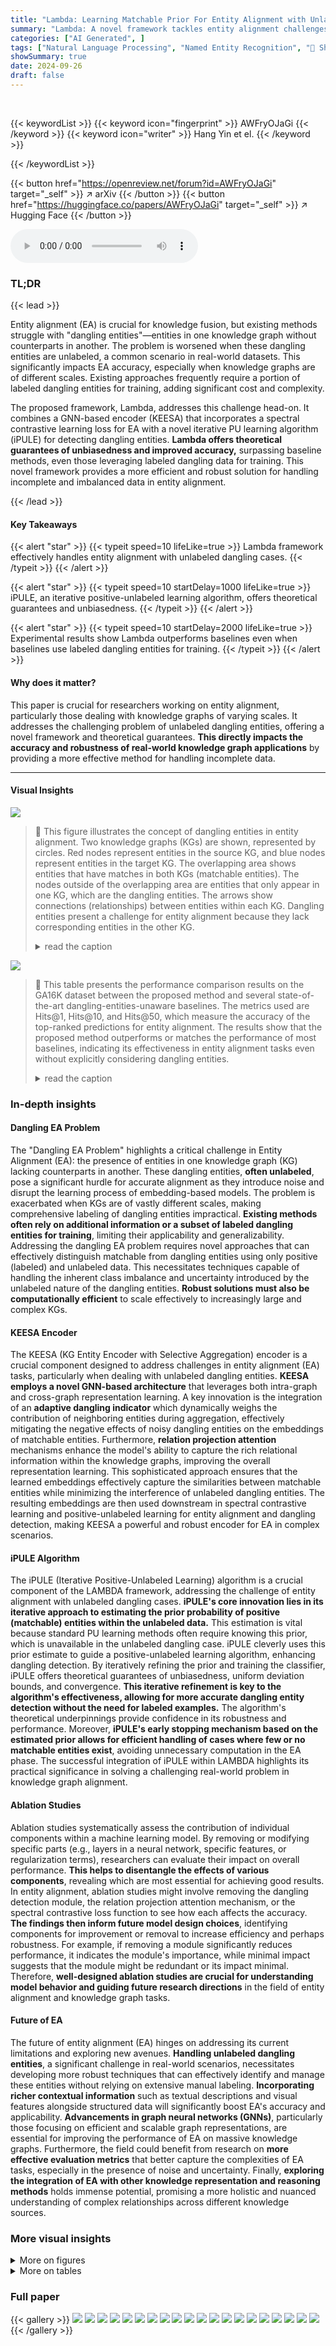 ```yaml
---
title: "Lambda: Learning Matchable Prior For Entity Alignment with Unlabeled Dangling Cases"
summary: "Lambda: A novel framework tackles entity alignment challenges with unlabeled dangling entities using GNN-based encoding, spectral contrastive learning, and an iterative PU learning algorithm, achievin..."
categories: ["AI Generated", ]
tags: ["Natural Language Processing", "Named Entity Recognition", "🏢 Shanghai Jiao Tong University",]
showSummary: true
date: 2024-09-26
draft: false
---
```


<br>

{{< keywordList >}}
{{< keyword icon="fingerprint" >}} AWFryOJaGi {{< /keyword >}}
{{< keyword icon="writer" >}} Hang Yin et el. {{< /keyword >}}
 
{{< /keywordList >}}

{{< button href="https://openreview.net/forum?id=AWFryOJaGi" target="_self" >}}
↗ arXiv
{{< /button >}}
{{< button href="https://huggingface.co/papers/AWFryOJaGi" target="_self" >}}
↗ Hugging Face
{{< /button >}}



<audio controls>
    <source src="https://ai-paper-reviewer.com/AWFryOJaGi/podcast.wav" type="audio/wav">
    Your browser does not support the audio element.
</audio>


### TL;DR


{{< lead >}}

Entity alignment (EA) is crucial for knowledge fusion, but existing methods struggle with "dangling entities"—entities in one knowledge graph without counterparts in another.  The problem is worsened when these dangling entities are unlabeled, a common scenario in real-world datasets.  This significantly impacts EA accuracy, especially when knowledge graphs are of different scales.  Existing approaches frequently require a portion of labeled dangling entities for training, adding significant cost and complexity.

The proposed framework, Lambda, addresses this challenge head-on.  It combines a GNN-based encoder (KEESA) that incorporates a spectral contrastive learning loss for EA with a novel iterative PU learning algorithm (iPULE) for detecting dangling entities.  **Lambda offers theoretical guarantees of unbiasedness and improved accuracy,** surpassing baseline methods, even those leveraging labeled dangling data for training. This novel framework provides a more efficient and robust solution for handling incomplete and imbalanced data in entity alignment.

{{< /lead >}}


#### Key Takeaways

{{< alert "star" >}}
{{< typeit speed=10 lifeLike=true >}} Lambda framework effectively handles entity alignment with unlabeled dangling cases. {{< /typeit >}}
{{< /alert >}}

{{< alert "star" >}}
{{< typeit speed=10 startDelay=1000 lifeLike=true >}} iPULE, an iterative positive-unlabeled learning algorithm, offers theoretical guarantees and unbiasedness. {{< /typeit >}}
{{< /alert >}}

{{< alert "star" >}}
{{< typeit speed=10 startDelay=2000 lifeLike=true >}} Experimental results show Lambda outperforms baselines even when baselines use labeled dangling entities for training. {{< /typeit >}}
{{< /alert >}}

#### Why does it matter?
This paper is crucial for researchers working on entity alignment, particularly those dealing with knowledge graphs of varying scales. It addresses the challenging problem of unlabeled dangling entities, offering a novel framework and theoretical guarantees.  **This directly impacts the accuracy and robustness of real-world knowledge graph applications** by providing a more effective method for handling incomplete data.

------
#### Visual Insights



![](https://ai-paper-reviewer.com/AWFryOJaGi/figures_1_1.jpg)

> 🔼 This figure illustrates the concept of dangling entities in entity alignment.  Two knowledge graphs (KGs) are shown, represented by circles. Red nodes represent entities in the source KG, and blue nodes represent entities in the target KG.  The overlapping area shows entities that have matches in both KGs (matchable entities).  The nodes outside of the overlapping area are entities that only appear in one KG, which are the dangling entities. The arrows show connections (relationships) between entities within each KG.  Dangling entities present a challenge for entity alignment because they lack corresponding entities in the other KG.
> <details>
> <summary>read the caption</summary>
> Figure 1: Examples of dangling entities.
> </details>





![](https://ai-paper-reviewer.com/AWFryOJaGi/tables_8_1.jpg)

> 🔼 This table presents the performance comparison results on the GA16K dataset between the proposed method and several state-of-the-art dangling-entities-unaware baselines.  The metrics used are Hits@1, Hits@10, and Hits@50, which measure the accuracy of the top-ranked predictions for entity alignment.  The results show that the proposed method outperforms or matches the performance of most baselines, indicating its effectiveness in entity alignment tasks even without explicitly considering dangling entities.
> <details>
> <summary>read the caption</summary>
> Table 2: Performance comparison with dangling-entities-unaware baselines on GA16K.
> </details>





### In-depth insights


#### Dangling EA Problem
The "Dangling EA Problem" highlights a critical challenge in Entity Alignment (EA): the presence of entities in one knowledge graph (KG) lacking counterparts in another.  These dangling entities, **often unlabeled**, pose a significant hurdle for accurate alignment as they introduce noise and disrupt the learning process of embedding-based models. The problem is exacerbated when KGs are of vastly different scales, making comprehensive labeling of dangling entities impractical.  **Existing methods often rely on additional information or a subset of labeled dangling entities for training**, limiting their applicability and generalizability.  Addressing the dangling EA problem requires novel approaches that can effectively distinguish matchable from dangling entities using only positive (labeled) and unlabeled data.  This necessitates techniques capable of handling the inherent class imbalance and uncertainty introduced by the unlabeled nature of the dangling entities.  **Robust solutions must also be computationally efficient** to scale effectively to increasingly large and complex KGs.

#### KEESA Encoder
The KEESA (KG Entity Encoder with Selective Aggregation) encoder is a crucial component designed to address challenges in entity alignment (EA) tasks, particularly when dealing with unlabeled dangling entities.  **KEESA employs a novel GNN-based architecture** that leverages both intra-graph and cross-graph representation learning. A key innovation is the integration of an **adaptive dangling indicator** which dynamically weighs the contribution of neighboring entities during aggregation, effectively mitigating the negative effects of noisy dangling entities on the embeddings of matchable entities.  Furthermore, **relation projection attention** mechanisms enhance the model's ability to capture the rich relational information within the knowledge graphs, improving the overall representation learning. This sophisticated approach ensures that the learned embeddings effectively capture the similarities between matchable entities while minimizing the interference of unlabeled dangling entities.  The resulting embeddings are then used downstream in spectral contrastive learning and positive-unlabeled learning for entity alignment and dangling detection, making KEESA a powerful and robust encoder for EA in complex scenarios.

#### iPULE Algorithm
The iPULE (Iterative Positive-Unlabeled Learning) algorithm is a crucial component of the LAMBDA framework, addressing the challenge of entity alignment with unlabeled dangling cases.  **iPULE's core innovation lies in its iterative approach to estimating the prior probability of positive (matchable) entities within the unlabeled data.** This estimation is vital because standard PU learning methods often require knowing this prior, which is unavailable in the unlabeled dangling case.  iPULE cleverly uses this prior estimate to guide a positive-unlabeled learning algorithm, enhancing dangling detection.  By iteratively refining the prior and training the classifier, iPULE offers theoretical guarantees of unbiasedness, uniform deviation bounds, and convergence.  **This iterative refinement is key to the algorithm's effectiveness, allowing for more accurate dangling entity detection without the need for labeled examples.** The algorithm's theoretical underpinnings provide confidence in its robustness and performance.  Moreover, **iPULE's early stopping mechanism based on the estimated prior allows for efficient handling of cases where few or no matchable entities exist**, avoiding unnecessary computation in the EA phase. The successful integration of iPULE within LAMBDA highlights its practical significance in solving a challenging real-world problem in knowledge graph alignment.

#### Ablation Studies
Ablation studies systematically assess the contribution of individual components within a machine learning model.  By removing or modifying specific parts (e.g., layers in a neural network, specific features, or regularization terms), researchers can evaluate their impact on overall performance.  **This helps to disentangle the effects of various components**, revealing which are most essential for achieving good results.  In entity alignment, ablation studies might involve removing the dangling detection module, the relation projection attention mechanism, or the spectral contrastive loss function to see how each affects the accuracy.  **The findings then inform future model design choices**, identifying components for improvement or removal to increase efficiency and perhaps robustness.  For example, if removing a module significantly reduces performance, it indicates the module's importance, while minimal impact suggests that the module might be redundant or its impact minimal. Therefore, **well-designed ablation studies are crucial for understanding model behavior and guiding future research directions** in the field of entity alignment and knowledge graph tasks.

#### Future of EA
The future of entity alignment (EA) hinges on addressing its current limitations and exploring new avenues.  **Handling unlabeled dangling entities**, a significant challenge in real-world scenarios, necessitates developing more robust techniques that can effectively identify and manage these entities without relying on extensive manual labeling.  **Incorporating richer contextual information** such as textual descriptions and visual features alongside structured data will significantly boost EA's accuracy and applicability.  **Advancements in graph neural networks (GNNs)**, particularly those focusing on efficient and scalable graph representations, are essential for improving the performance of EA on massive knowledge graphs.  Furthermore, the field could benefit from research on **more effective evaluation metrics** that better capture the complexities of EA tasks, especially in the presence of noise and uncertainty.  Finally,  **exploring the integration of EA with other knowledge representation and reasoning methods**  holds immense potential, promising a more holistic and nuanced understanding of complex relationships across different knowledge sources.


### More visual insights

<details>
<summary>More on figures
</summary>


![](https://ai-paper-reviewer.com/AWFryOJaGi/figures_1_2.jpg)

> 🔼 This figure illustrates the LAMBDA framework for entity alignment with unlabeled dangling cases.  It shows the two main phases: dangling detection and entity alignment. Both phases utilize a GNN-based encoder (KEESA) with spectral contrastive learning. The dangling detection phase incorporates an iterative positive-unlabeled learning algorithm (iPULE) to estimate the proportion of matchable entities and identify them.  The framework uses a gating mechanism to integrate intra-graph and cross-graph representations for entity alignment.  If the proportion of matchable entities is too low, the alignment phase is skipped.
> <details>
> <summary>read the caption</summary>
> Figure 2: The illustration of our framework.
> </details>



![](https://ai-paper-reviewer.com/AWFryOJaGi/figures_2_1.jpg)

> 🔼 This figure illustrates the LAMBDA framework for entity alignment with unlabeled dangling cases. It shows the two main phases: dangling detection and entity alignment. Both phases share a GNN-based encoder (KEESA) with a spectral contrastive learning loss. The dangling detection module uses an iterative positive-unlabeled learning algorithm (iPULE) to estimate the proportion of matchable entities and identify them.  The entity alignment module uses the KEESA encoder and spectral contrastive learning loss to align matchable entities. The framework also includes modules for adaptive dangling indication, relation projection attention, and selective aggregation to handle dangling entities effectively.
> <details>
> <summary>read the caption</summary>
> Figure 2: The illustration of our framework.
> </details>



![](https://ai-paper-reviewer.com/AWFryOJaGi/figures_7_1.jpg)

> 🔼 This figure shows the results of prior estimation and convergence for the GA-DBP15K and DBP2.0 datasets.  The top row displays the prior estimation for the GA-DBP15K dataset with different pre-aligned percentages (10%, 15%, 20%, 25%), showing the estimated class prior gradually approaching the true value. The bottom row displays the same for the DBP2.0 dataset, illustrating how the estimated class prior converges to the true value.  The plots demonstrate the effectiveness of the iterative positive-unlabeled (PU) learning algorithm in estimating the class prior and achieving convergence.
> <details>
> <summary>read the caption</summary>
> Figure 3: Prior estimation GA-DBP15K and DBP2.0. (loss convergence in appendix F).
> </details>



![](https://ai-paper-reviewer.com/AWFryOJaGi/figures_8_1.jpg)

> 🔼 This figure visualizes the entity representations learned by the proposed method, LAMBDA, on the GA16K dataset.  It shows the embedding space for the entities, differentiating between matchable entities (red and green) and dangling entities (blue). The visualization helps illustrate how LAMBDA effectively separates matchable and dangling entities in the embedding space, which is crucial for accurate entity alignment.
> <details>
> <summary>read the caption</summary>
> Figure 4: Visualization of entity representations learned by our method on GA16K dataset.
> </details>



![](https://ai-paper-reviewer.com/AWFryOJaGi/figures_9_1.jpg)

> 🔼 This figure presents the results of ablation studies conducted on the DBP2.0 dataset to evaluate the impact of the adaptive dangling indicator and relation projection attention mechanisms on the entity alignment performance. The ablation studies involved removing the adaptive dangling indicator (w/o re;), replacing the relation embedding (w/o hrk), and using the complete model (Ours).  The results are shown separately for Hits@1, Precision, Recall, and F1-score across different language pairs (ZH-EN, EN-ZH, JA-EN, EN-JA, FR-EN, EN-FR). This allows for a detailed analysis of the contribution of each component in improving the overall alignment performance in scenarios with unlabeled dangling entities. The consolidated setting means the evaluation was performed considering both matchable and dangling entities.
> <details>
> <summary>read the caption</summary>
> Figure 5: The ablation study of entity alignment performance in the consolidated setting on DBP2.0.
> </details>



![](https://ai-paper-reviewer.com/AWFryOJaGi/figures_9_2.jpg)

> 🔼 This figure shows how the entity alignment performance on the DBP2.0 dataset changes with varying pre-aligned anchor node ratios.  The x-axis represents the anchor ratio (proportion of pre-aligned nodes), while the y-axis displays the performance metrics Hits@1, Precision, Recall, and F1-score. Different lines represent the performance for different language pairs (ZH-EN, EN-ZH, JA-EN, EN-JA, FR-EN, EN-FR). The results show that as the anchor ratio increases, the alignment performance generally improves for all language pairs, indicating the importance of having sufficient pre-aligned entities for effective alignment.
> <details>
> <summary>read the caption</summary>
> Figure 6: The entity alignment performance on varying pre-aligned anchor nodes ratios on DBP2.0.
> </details>



![](https://ai-paper-reviewer.com/AWFryOJaGi/figures_22_1.jpg)

> 🔼 This figure visualizes the loss convergence during the training process of the proposed iPULE algorithm on the DBP2.0 and GA-DBP15K datasets.  The plots show the mean and variance of the loss across multiple runs, with different colors representing different language pairs. The x-axis represents the training epoch, and the y-axis represents the loss value.  The figure helps demonstrate the stability and convergence behavior of the iPULE algorithm for different datasets and language pairs.  The histograms show the distribution of loss differences for each language pair, providing insight into the speed of convergence and the consistency of the algorithm's performance.
> <details>
> <summary>read the caption</summary>
> Figure 7: Visualization of loss convergence on DBP2.0 and GA-DBP15K.
> </details>



</details>




<details>
<summary>More on tables
</summary>


![](https://ai-paper-reviewer.com/AWFryOJaGi/tables_8_2.jpg)
> 🔼 This table presents the performance of dangling entity detection methods on the DBP2.0 dataset, specifically focusing on the 'consolidated setting.'  The consolidated setting means the evaluation includes both matchable and dangling entities.  The results are broken down by language pair (e.g., ZH-EN, EN-ZH), and for each pair, it shows the precision, recall, and F1-score for three different methods: Nearest Neighbor Classification (NNC), Marginal Ranking (MR), and Background Ranking (BR). The table also includes the results for the proposed 'Our Work' method, demonstrating its performance compared to existing techniques in this more challenging scenario.
> <details>
> <summary>read the caption</summary>
> Table 3: Dangling detection results on DBP2.0 in the consolidated setting.
> </details>

![](https://ai-paper-reviewer.com/AWFryOJaGi/tables_18_1.jpg)
> 🔼 This table compares different entity alignment (EA) models in terms of their handling of dangling entities (entities without counterparts in the other knowledge graph).  It shows whether each method uses side information (like entity names or attributes), and whether it requires labeled dangling entities for training.  The table highlights that the proposed method in the paper is unique because it does not use side information nor labeled dangling entities.
> <details>
> <summary>read the caption</summary>
> Table 1: Different EA models with dangling cases.
> </details>

![](https://ai-paper-reviewer.com/AWFryOJaGi/tables_18_2.jpg)
> 🔼 This table presents the statistics of the DBP2.0-Plus and DBP2.0-Minus datasets.  These datasets are variations of the original DBP2.0 dataset, modified to have different proportions of positive (matchable) entities.  DBP2.0-Plus has a higher proportion of positive entities than the original DBP2.0, while DBP2.0-Minus has a lower proportion.  The table shows the number of entities, relations, triples, dangling entities, and aligned entities for each language pair (ZH-EN, JA-EN) in both datasets.
> <details>
> <summary>read the caption</summary>
> Table 6: Statistics of DBP2.0-Plus and DBP2.0-Minus
> </details>

![](https://ai-paper-reviewer.com/AWFryOJaGi/tables_19_1.jpg)
> 🔼 This table presents the statistics of the GA-DBP15K dataset, which is a combination of the GA16K and DBP15K datasets.  It shows the number of entities, dangling entities, and aligned entities for each language pair (GA-EN, GA-ZH, GA-JA, GA-FR). The 'Align' column indicates the number of pre-aligned entity pairs from the DBP15K dataset, and the 'c%' represents the percentage of these pre-aligned pairs that are included in the final alignment, varying from 10% to 25%. This dataset is designed to evaluate the performance of entity alignment algorithms in the presence of a significant number of dangling entities.
> <details>
> <summary>read the caption</summary>
> Table 7: Statistics of GA-DBP15K. c = [25%,20%,15%,10%].
> </details>

![](https://ai-paper-reviewer.com/AWFryOJaGi/tables_21_1.jpg)
> 🔼 This table compares the performance of the proposed method with several dangling-entities-unaware baselines on the GA16K dataset.  The metrics used are Hits@1, Hits@10, and Hits@50, which measure the accuracy of the entity alignment method at retrieving the correct alignment within the top 1, 10, and 50 results, respectively. The table highlights the superior performance of the proposed method compared to existing state-of-the-art methods.
> <details>
> <summary>read the caption</summary>
> Table 2: Performance comparison with dangling-entities-unaware baselines on GA16K.
> </details>

![](https://ai-paper-reviewer.com/AWFryOJaGi/tables_22_1.jpg)
> 🔼 This table shows the impact of different embedding dimensions (64, 96, and 128) on the entity alignment performance across six different language pairs in the DBP2.0 dataset.  The results, presented as precision, recall, and F1-score, highlight the optimal embedding dimension for each language pair, demonstrating the sensitivity of model performance to this hyperparameter.
> <details>
> <summary>read the caption</summary>
> Table 9: The entity alignment performance over different embedding dimensions on DBP2.0.
> </details>

![](https://ai-paper-reviewer.com/AWFryOJaGi/tables_23_1.jpg)
> 🔼 This table presents a comparison of the proposed method's performance against several other methods on the GA16K dataset.  The methods compared are all 'Dangling-Entities-Unaware,' meaning they do not explicitly handle or account for dangling entities in their models.  The table shows the Hits@K (K=1, 10, 50) metric for each method, which measures the accuracy of identifying correctly aligned entity pairs.  Higher Hits@K scores indicate better performance.  The results demonstrate that the proposed method outperforms the baselines, indicating its effectiveness even without specific handling of dangling entities.
> <details>
> <summary>read the caption</summary>
> Table 2: Performance comparison with dangling-entities-unaware baselines on GA16K.
> </details>

![](https://ai-paper-reviewer.com/AWFryOJaGi/tables_23_2.jpg)
> 🔼 This table compares different entity alignment (EA) models based on whether they utilize side information and labeled dangling entities.  It highlights that the proposed work, unlike others, does not require any labeled dangling entities or side information, making it suitable for scenarios with limited labeled data.
> <details>
> <summary>read the caption</summary>
> Table 1: Different EA models with dangling cases.
> </details>

![](https://ai-paper-reviewer.com/AWFryOJaGi/tables_23_3.jpg)
> 🔼 This table compares the performance of the proposed method (Lambda) and a strong baseline method (LightEA) on the entity alignment task under a relaxed setting.  The relaxed setting refers to a scenario where dangling entities are not removed from the evaluation.  The results are shown for three different language pairs: ZH-EN, JA-EN, and FR-EN. Hits@1 and Hits@10 metrics are used to evaluate the performance.
> <details>
> <summary>read the caption</summary>
> Table 12: Comparison of Lambda and LightEA under relaxed setting. '-' indicates the absence of data due to out of time.
> </details>

![](https://ai-paper-reviewer.com/AWFryOJaGi/tables_24_1.jpg)
> 🔼 This table compares the performance of the proposed dangling entity detection method against a trivial classifier on the DBP2.0 dataset.  The proposed method significantly outperforms the trivial classifier in terms of precision, recall, and F1-score for all language pairs. The trivial classifier, which classifies all entities as dangling, serves as a baseline for comparison. This highlights the effectiveness of the proposed method in accurately identifying dangling entities.
> <details>
> <summary>read the caption</summary>
> Table 13: Dangling entities detection by our classifier v.s. a trivial one on DBP2.0.
> </details>

</details>




### Full paper

{{< gallery >}}
<img src="https://ai-paper-reviewer.com/AWFryOJaGi/1.png" class="grid-w50 md:grid-w33 xl:grid-w25" />
<img src="https://ai-paper-reviewer.com/AWFryOJaGi/2.png" class="grid-w50 md:grid-w33 xl:grid-w25" />
<img src="https://ai-paper-reviewer.com/AWFryOJaGi/3.png" class="grid-w50 md:grid-w33 xl:grid-w25" />
<img src="https://ai-paper-reviewer.com/AWFryOJaGi/4.png" class="grid-w50 md:grid-w33 xl:grid-w25" />
<img src="https://ai-paper-reviewer.com/AWFryOJaGi/5.png" class="grid-w50 md:grid-w33 xl:grid-w25" />
<img src="https://ai-paper-reviewer.com/AWFryOJaGi/6.png" class="grid-w50 md:grid-w33 xl:grid-w25" />
<img src="https://ai-paper-reviewer.com/AWFryOJaGi/7.png" class="grid-w50 md:grid-w33 xl:grid-w25" />
<img src="https://ai-paper-reviewer.com/AWFryOJaGi/8.png" class="grid-w50 md:grid-w33 xl:grid-w25" />
<img src="https://ai-paper-reviewer.com/AWFryOJaGi/9.png" class="grid-w50 md:grid-w33 xl:grid-w25" />
<img src="https://ai-paper-reviewer.com/AWFryOJaGi/10.png" class="grid-w50 md:grid-w33 xl:grid-w25" />
<img src="https://ai-paper-reviewer.com/AWFryOJaGi/11.png" class="grid-w50 md:grid-w33 xl:grid-w25" />
<img src="https://ai-paper-reviewer.com/AWFryOJaGi/12.png" class="grid-w50 md:grid-w33 xl:grid-w25" />
<img src="https://ai-paper-reviewer.com/AWFryOJaGi/13.png" class="grid-w50 md:grid-w33 xl:grid-w25" />
<img src="https://ai-paper-reviewer.com/AWFryOJaGi/14.png" class="grid-w50 md:grid-w33 xl:grid-w25" />
<img src="https://ai-paper-reviewer.com/AWFryOJaGi/15.png" class="grid-w50 md:grid-w33 xl:grid-w25" />
<img src="https://ai-paper-reviewer.com/AWFryOJaGi/16.png" class="grid-w50 md:grid-w33 xl:grid-w25" />
<img src="https://ai-paper-reviewer.com/AWFryOJaGi/17.png" class="grid-w50 md:grid-w33 xl:grid-w25" />
<img src="https://ai-paper-reviewer.com/AWFryOJaGi/18.png" class="grid-w50 md:grid-w33 xl:grid-w25" />
<img src="https://ai-paper-reviewer.com/AWFryOJaGi/19.png" class="grid-w50 md:grid-w33 xl:grid-w25" />
<img src="https://ai-paper-reviewer.com/AWFryOJaGi/20.png" class="grid-w50 md:grid-w33 xl:grid-w25" />
{{< /gallery >}}